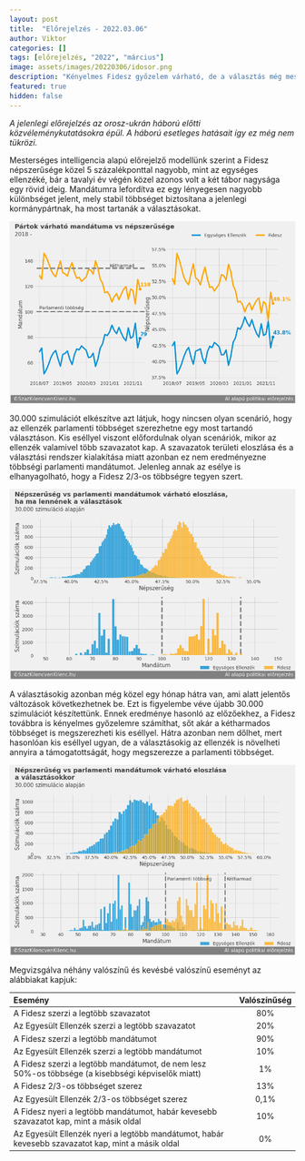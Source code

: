 ```yaml
---
layout: post
title:  "Előrejelzés - 2022.03.06"
author: Viktor
categories: []
tags: [előrejelzés, "2022", "március"]
image: assets/images/20220306/idosor.png
description: "Kényelmes Fidesz győzelem várható, de a választás még messze nem lefutott"
featured: true
hidden: false
---
```


*A jelenlegi előrejelzés az orosz-ukrán háború előtti közvéleménykutatásokra épül. A háború esetleges hatásait így ez még nem tükrözi.*

Mesterséges intelligencia alapú előrejelző modellünk szerint a Fidesz népszerűsége közel 5 százalékponttal nagyobb, mint az egységes ellenzéké, bár a tavalyi év végén közel azonos volt a két tábor nagysága egy rövid ideig. Mandátumra lefordítva ez egy lényegesen nagyobb különbséget jelent, mely stabil többséget biztosítana a jelenlegi kormánypártnak, ha most tartanák a választásokat.

  ![Eredmények](/assets/images/20220306/idosor.png)


30.000 szimulációt elkészítve azt látjuk, hogy nincsen olyan scenárió, hogy az ellenzék parlamenti többséget szerezhetne egy most tartandó választáson. Kis eséllyel viszont előfordulnak olyan scenáriók, mikor az ellenzék valamivel több szavazatot kap. A szavazatok területi eloszlása és a választási rendszer kialakítása miatt azonban ez nem eredményezne többségi parlamenti mandátumot. Jelenleg annak az esélye is elhanyagolható, hogy a Fidesz 2/3-os többségre tegyen szert.

  ![Eredmények](/assets/images/20220306/most_eloszlas.png)


A választásokig azonban még közel egy hónap hátra van, ami alatt jelentős változások következhetnek be. Ezt is figyelembe véve újabb 30.000 szimulációt készítettünk. Ennek eredménye hasonló az előzőekhez, a Fidesz továbbra is kényelmes győzelemre számíthat, sőt akár a kétharmados többséget is megszerezheti kis eséllyel. Hátra azonban nem dőlhet, mert hasonlóan kis eséllyel ugyan, de a választásokig az ellenzék is növelheti annyira a támogatottságát, hogy megszerezze a parlamenti többséget.

  ![Eredmények](/assets/images/20220306/valasztas_eloszlas.png)


Megvizsgálva néhány valószínű és kevésbé valószínű eseményt az alábbiakat kapjuk:

| Esemény | Valószínűség |
| :---         |     :---:      |
| A Fidesz szerzi a legtöbb szavazatot   | 80%     |
| Az Egyesült Ellenzék szerzi a legtöbb szavazatot     | 20%       |
| A Fidesz szerzi a legtöbb mandátumot   | 90%     |
| Az Egyesült Ellenzék szerzi a legtöbb mandátumot     | 10%       |
| A Fidesz szerzi a legtöbb mandátumot, de nem lesz 50%-os többsége (a kisebbségi képviselők miatt)   | 1%     |
| A Fidesz 2/3-os többséget szerez    | 13%       |
| Az Egyesült Ellenzék 2/3-os többséget szerez   | 0,1%     |
| A Fidesz nyeri a legtöbb mandátumot, habár kevesebb szavazatot kap, mint a másik oldal    | 10%       |
| Az Egyesült Ellenzék nyeri a legtöbb mandátumot, habár kevesebb szavazatot kap, mint a másik oldal   | 0%     |


<br>